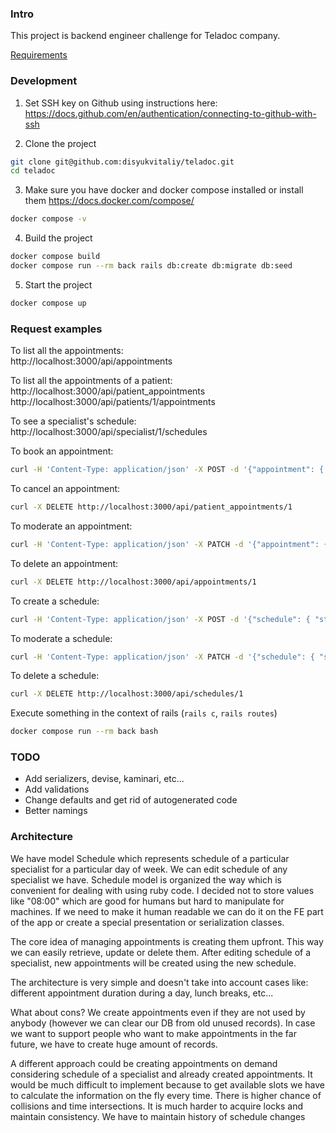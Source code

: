 ### Intro

This project is backend engineer challenge for Teladoc company.

[Requirements](requirements.md)

### Development

1. Set SSH key on Github using instructions here: https://docs.github.com/en/authentication/connecting-to-github-with-ssh


2. Clone the project

```sh
git clone git@github.com:disyukvitaliy/teladoc.git
cd teladoc
```

3. Make sure you have docker and docker compose installed or install them https://docs.docker.com/compose/

```sh
docker compose -v
```

4. Build the project

```sh
docker compose build
docker compose run --rm back rails db:create db:migrate db:seed
```

5. Start the project

```sh
docker compose up
```

### Request examples

To list all the appointments:  
http://localhost:3000/api/appointments

To list all the appointments of a patient:  
http://localhost:3000/api/patient_appointments  
http://localhost:3000/api/patients/1/appointments

To see a specialist's schedule:  
http://localhost:3000/api/specialist/1/schedules

To book an appointment:
```sh
curl -H 'Content-Type: application/json' -X POST -d '{"appointment": { "id": 1 }}' http://localhost:3000/api/patient_appointments
```

To cancel an appointment:
```sh
curl -X DELETE http://localhost:3000/api/patient_appointments/1
```

To moderate an appointment:
```sh
curl -H 'Content-Type: application/json' -X PATCH -d '{"appointment": { "patient_id": 1 }}' http://localhost:3000/api/appointments
```

To delete an appointment:
```sh
curl -X DELETE http://localhost:3000/api/appointments/1
```

To create a schedule:
```sh
curl -H 'Content-Type: application/json' -X POST -d '{"schedule": { "start_offset": 540, "week_day": "sat", "appointment_duration": 30, "appointments_count": 6 }}' http://localhost:3000/api/specialists/1/schedules
```

To moderate a schedule:
```sh
curl -H 'Content-Type: application/json' -X PATCH -d '{"schedule": { "start_offset": 540 }}' http://localhost:3000/api/schedules/1
```

To delete a schedule:
```sh
curl -X DELETE http://localhost:3000/api/schedules/1
```

Execute something in the context of rails (`rails c`, `rails routes`)

```sh
docker compose run --rm back bash
```

### TODO

* Add serializers, devise, kaminari, etc...
* Add validations
* Change defaults and get rid of autogenerated code
* Better namings

### Architecture

We have model Schedule which represents schedule of a particular specialist for a particular day of week.
We can edit schedule of any specialist we have. Schedule model is organized the way which is convenient for dealing with using ruby code.
I decided not to store values like "08:00" which are good for humans but hard to manipulate for machines.
If we need to make it human readable we can do it on the FE part of the app or create a special presentation or serialization classes.

The core idea of managing appointments is creating them upfront. This way we can easily retrieve, update or delete them.
After editing schedule of a specialist, new appointments will be created using the new schedule.

The architecture is very simple and doesn't take into account cases like: different appointment duration during a day, lunch breaks, etc...

What about cons? We create appointments even if they are not used by anybody (however we can clear our DB from old unused records).
In case we want to support people who want to make appointments in the far future, we have to create huge amount of records.

A different approach could be creating appointments on demand considering schedule of a specialist and already created appointments.
It would be much difficult to implement because to get available slots we have to calculate the information on the fly every time.
There is higher chance of collisions and time intersections. It is much harder to acquire locks and maintain consistency.
We have to maintain history of schedule changes
